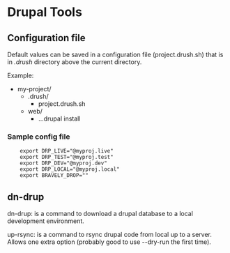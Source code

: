 # Drupal Tools

## Configuration file

Default values can be saved in a configuration file (project.drush.sh) that is in *.drush* directory above the 
current directory.

Example:

- my-project/ 
	- .drush/ 
   		* project.drush.sh
	- web/ 
   		* ...drupal install

### Sample config file

		export DRP_LIVE="@myproj.live"
		export DRP_TEST="@myproj.test"
		export DRP_DEV="@myproj.dev"
		export DRP_LOCAL="@myproj.local"
		export BRAVELY_DROP=""

## dn-drup

dn-drup:
	is a command to download a drupal database to a local development environment.
    
up-rsync:
	is a command to rsync drupal code from local up to a server. Allows one extra option (probably good to use --dry-run the first time).
